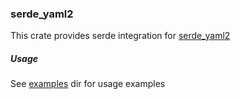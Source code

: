 ### serde_yaml2

This crate provides serde integration for [serde_yaml2](https://github.com/Ethiraric/yaml-rust2/)


##### Usage

See [examples](examples) dir for usage examples
